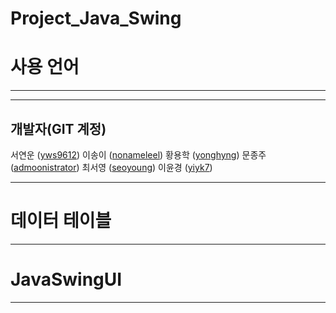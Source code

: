 # Project_Java_Swing

# 사용 언어

___
___
## 개발자(GIT 계정)
서연운 ([yws9612](https://github.com/yws9612))
이송이 ([nonameleel](https://github.com/nonameleel))
황용학 ([yonghyng](https://github.com/YONGHYNG))
문종주 ([admoonistrator](https://github.com/admoonistrator))
최서영 ([seoyoung](https://github.com/seoyoung1029))
이윤경 ([yiyk7](https://github.com/yiyk7))
___
# **데이터 테이블**

___
# **JavaSwingUI**

___
